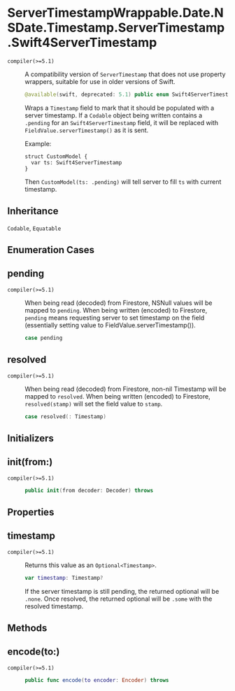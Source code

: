 # ServerTimestampWrappable.Date.NSDate.Timestamp.ServerTimestamp.Swift4ServerTimestamp

<dl>
<dt><code>compiler(>=5.1)</code></dt>
<dd>

A compatibility version of `ServerTimestamp` that does not use property
wrappers, suitable for use in older versions of Swift.

``` swift
@available(swift, deprecated: 5.1) public enum Swift4ServerTimestamp
```

Wraps a `Timestamp` field to mark that it should be populated with a server
timestamp. If a `Codable` object being written contains a `.pending` for an
`Swift4ServerTimestamp` field, it will be replaced with
`FieldValue.serverTimestamp()` as it is sent.

Example:

``` 
struct CustomModel {
  var ts: Swift4ServerTimestamp
}
```

Then `CustomModel(ts: .pending)` will tell server to fill `ts` with current
timestamp.

</dd>
</dl>

## Inheritance

`Codable`, `Equatable`

## Enumeration Cases

## pending

<dl>
<dt><code>compiler(>=5.1)</code></dt>
<dd>

When being read (decoded) from Firestore, NSNull values will be mapped to
`pending`. When being written (encoded) to Firestore, `pending` means
requesting server to set timestamp on the field (essentially setting value
to FieldValue.serverTimestamp()).

``` swift
case pending
```

</dd>
</dl>

## resolved

<dl>
<dt><code>compiler(>=5.1)</code></dt>
<dd>

When being read (decoded) from Firestore, non-nil Timestamp will be mapped
to `resolved`. When being written (encoded) to Firestore,
`resolved(stamp)` will set the field value to `stamp`.

``` swift
case resolved(: Timestamp)
```

</dd>
</dl>

## Initializers

## init(from:)

<dl>
<dt><code>compiler(>=5.1)</code></dt>
<dd>

``` swift
public init(from decoder: Decoder) throws
```

</dd>
</dl>

## Properties

## timestamp

<dl>
<dt><code>compiler(>=5.1)</code></dt>
<dd>

Returns this value as an `Optional<Timestamp>`.

``` swift
var timestamp: Timestamp?
```

If the server timestamp is still pending, the returned optional will be
`.none`. Once resolved, the returned optional will be `.some` with the
resolved timestamp.

</dd>
</dl>

## Methods

## encode(to:)

<dl>
<dt><code>compiler(>=5.1)</code></dt>
<dd>

``` swift
public func encode(to encoder: Encoder) throws
```

</dd>
</dl>
